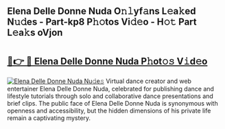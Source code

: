 ## Elena Delle Donne Nuda O𝚗𝚕yf𝚊ns L𝚎a𝚔ed N𝚞𝚍es - Part-kp8 P𝚑𝚘tos Vi𝚍𝚎o - H𝚘𝚝 Part L𝚎a𝚔s oVjon

# <h2><a href="http://kf1zems.oniu.top/?m=Elena+Delle+Donne+Nuda">🔗👉 🔴 Elena Delle Donne Nuda P𝚑ot𝚘𝚜 V𝚒d𝚎o</a></h2>

[![Elena Delle Donne Nuda Nu𝚍e𝚜](https://i.imgur.com/0qMVB7G.gif)](http://kf1zems.oniu.top/?m=Elena+Delle+Donne+Nuda)
Virtual dance creator and web entertainer Elena Delle Donne Nuda, celebrated for publishing dance and lifestyle tutorials through solo and collaborative dance presentations and brief clips. The public face of Elena Delle Donne Nuda is synonymous with openness and accessibility, but the hidden dimensions of his private life remain a captivating mystery.  
